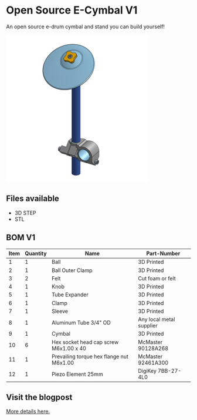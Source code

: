 # Open Source E-Cymbal V1
An open source e-drum cymbal and stand you can build yourself!

<img src="./images/OpenSourceECymbalStandAssembly_V1.png">

## Files available
* 3D STEP
* STL

## BOM V1

| Item | Quantity | Name                                     | Part-Number              |
| ---- | -------- | ---------------------------------------- | ------------------------ |
| 1    | 1        | Ball                                     | 3D Printed               |
| 2    | 1        | Ball Outer Clamp                         | 3D Printed               |
| 3    | 2        | Felt                                     | Cut foam or felt         |
| 4    | 1        | Knob                                     | 3D Printed               |
| 5    | 1        | Tube Expander                            | 3D Printed               |
| 6    | 1        | Clamp                                    | 3D Printed               |
| 7    | 1        | Sleeve                                   | 3D Printed               |
| 8    | 1        | Aluminum Tube 3/4" OD                    | Any local metal supplier |
| 9    | 1        | Cymbal                                   | 3D Printed               |
| 10   | 6        | Hex socket head cap screw M6x1.00 x 40   | McMaster 90128A268       |
| 11   | 1        | Prevailing torque hex flange nut M6x1.00 | McMaster 92461A300       |
| 12   | 1        | Piezo Element 25mm                       | DigiKey 7BB-27-4L0       |

## Visit the blogpost
[More details here.](https://woodencase01.netlify.app/blog/the-open-source-drum-e-cymbal-v1/)